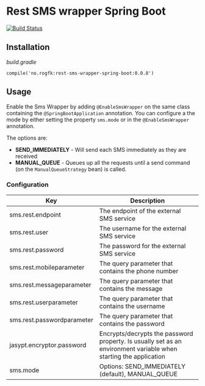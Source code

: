 # Rest SMS wrapper Spring Boot

[![Build Status](https://travis-ci.org/Rogaland/rest-sms-wrapper-spring-boot.svg?branch=master)](https://travis-ci.org/Rogaland/rest-sms-wrapper-spring-boot)

## Installation

_build.gradle_
```
compile('no.rogfk:rest-sms-wrapper-spring-boot:0.0.8')
```

## Usage

Enable the Sms Wrapper by adding `@EnableSmsWrapper` on the same class containing the `@SpringBootApplication` annotation.
You can configure a the mode by either setting the property `sms.mode` or in the `@EnableSmsWrapper` annotation.  
  
The options are:
* __SEND_IMMEDIATELY__ - Will send each SMS immediately as they are received
* __MANUAL_QUEUE__ - Queues up all the requests until a send command (on the `ManualQueueStrategy` bean) is called.

### Configuration
| Key | Description |
|-----|----------|
| sms.rest.endpoint | The endpoint of the external SMS service |
| sms.rest.user | The username for the external SMS service |
| sms.rest.password | The password for the external SMS service |
| sms.rest.mobileparameter | The query parameter that contains the phone number |
| sms.rest.messageparameter | The query parameter that contains the message |
| sms.rest.userparameter | The query parameter that contains the username |
| sms.rest.passwordparameter | The query parameter that contains the password |
| jasypt.encryptor.password | Encrypts/decrypts the password property. Is usually set as an environment variable when starting the application |
| sms.mode | Options: SEND_IMMEDIATELY (default), MANUAL_QUEUE |